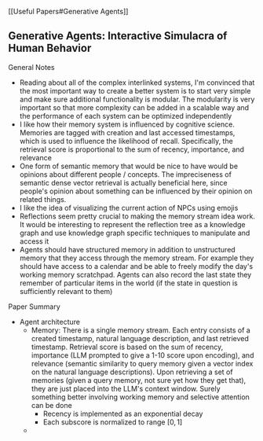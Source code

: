 [[Useful Papers#Generative Agents]]
## Generative Agents: Interactive Simulacra of Human Behavior
General Notes
- Reading about all of the complex interlinked systems, I'm convinced that the most important way to create a better system is to start very simple and make sure additional functionality is modular. The modularity is very important so that more complexity can be added in a scalable way and the performance of each system can be optimized independently 
- I like how their memory system is influenced by cognitive science. Memories are tagged with creation and last accessed timestamps, which is used to influence the likelihood of recall. Specifically, the retrieval score is proportional to the sum of recency, importance, and relevance
- One form of semantic memory that would be nice to have would be opinions about different people / concepts. The impreciseness of semantic dense vector retrieval is actually beneficial here, since people's opinion about something can be influenced by their opinion on related things.
- I like the idea of visualizing the current action of NPCs using emojis
- Reflections seem pretty crucial to making the memory stream idea work. It would be interesting to represent the reflection tree as a knowledge graph and use knowledge graph specific techniques to manipulate and access it
- Agents should have structured memory in addition to unstructured memory that they access through the memory stream. For example they should have access to a calendar and be able to freely modify the day's working memory scratchpad. Agents can also record the last state they remember of particular items in the world (if the state in question is sufficiently relevant to them)

Paper Summary
- Agent architecture
	- Memory: There is a single memory stream. Each entry consists of a created timestamp, natural language description, and last retrieved timestamp. Retrieval score is based on the sum of recency, importance (LLM prompted to give a 1-10 score upon encoding), and relevance (semantic similarity to query memory given a vector index on the natural language descriptions). Upon retrieving a set of memories (given a query memory, not sure yet how they get that), they are just placed into the LLM's context window. Surely something better involving working memory and selective attention can be done
		- Recency is implemented as an exponential decay
		- Each subscore is normalized to range $[0,1]$
	- 